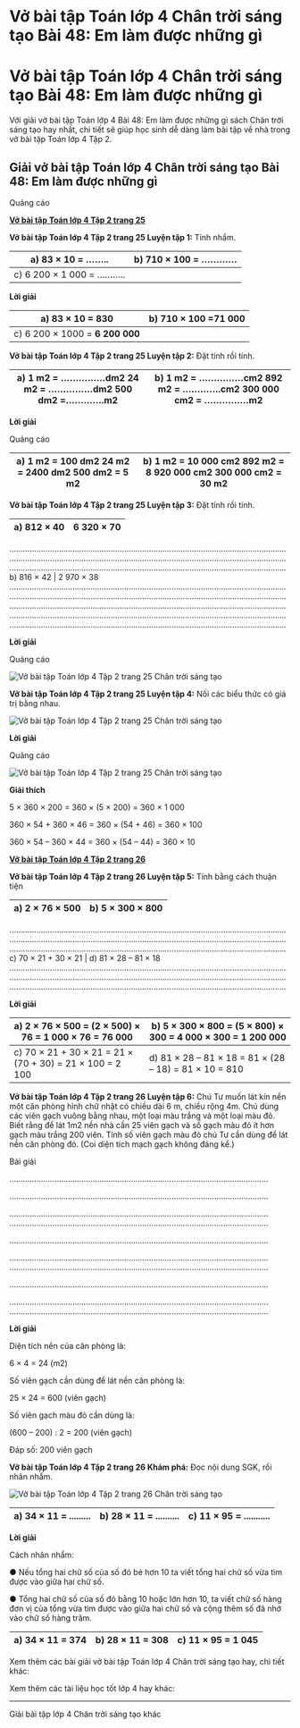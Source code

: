 # Vở bài tập Toán lớp 4 Chân trời sáng tạo Bài 48: Em làm được những gì

# Vở bài tập Toán lớp 4 Chân trời sáng tạo Bài 48: Em làm được những gì

Với giải vở bài tập Toán lớp 4 Bài 48: Em làm được những gì sách Chân trời sáng tạo hay nhất, chi tiết sẽ giúp học sinh dễ dàng làm bài tập về nhà trong vở bài tập Toán lớp 4 Tập 2.

## Giải vở bài tập Toán lớp 4 Chân trời sáng tạo Bài 48: Em làm được những gì

Quảng cáo

[**Vở bài tập Toán lớp 4 Tập 2 trang 25**](https://vietjack.com/vbt-toan-4-ct/vbt-toan-lop-4-tap-2-trang-25-chan-troi.jsp)

**Vở bài tập Toán lớp 4 Tập 2 trang 25 Luyện tập 1:** Tính nhẩm.

a) 83 × 10 = …….. | b) 710 × 100 = …………  
---|---  
c) 6 200 × 1 000 = ……….. |   
  
**Lời giải**

a) 83 × 10 = **830** | b) 710 × 100 =**71 000**  
---|---  
c) 6 200 × 1000 = **6 200 000** |   
  
**Vở bài tập Toán lớp 4 Tập 2 trang 25 Luyện tập 2:** Đặt tính rồi tính.

a) 1 m2 = ……………dm2 24 m2 = ……………dm2  500 dm2 =………….m2  |  b) 1 m2 = ……………cm2 892 m2 = ………….cm2  300 000 cm2 = ……………m2   
---|---  
  
**Lời giải**

Quảng cáo

a) 1 m2 = **100** dm2 24 m2 = **2400** dm2  500 dm2 = **5** m2  |  b) 1 m2 = **10 000** cm2 892 m2 = **8 920 000** cm2  300 000 cm2 = **30** m2   
---|---  
  
**Vở bài tập Toán lớp 4 Tập 2 trang 25 Luyện tập 3:** Đặt tính rồi tính.

a) 812 × 40 | 6 320 × 70  
---|---  
...........................................................................................................................  ...........................................................................................................................  ...........................................................................................................................   
b) 816 × 42 | 2 970 × 38  
...........................................................................................................................  ...........................................................................................................................  ...........................................................................................................................  ...........................................................................................................................  ...........................................................................................................................   
  
**Lời giải**

Quảng cáo

![Vở bài tập Toán lớp 4 Tập 2 trang 25 Chân trời sáng tạo](https://vietjack.com/vbt-toan-4-ct/images/vbt-toan-lop-4-tap-2-trang-25-chan-troi.PNG)

**Vở bài tập Toán lớp 4 Tập 2 trang 25 Luyện tập 4:** Nối các biểu thức có giá trị bằng nhau.

![Vở bài tập Toán lớp 4 Tập 2 trang 25 Chân trời sáng tạo](https://vietjack.com/vbt-toan-4-ct/images/vbt-toan-lop-4-tap-2-trang-25-chan-troi-1.PNG)

**Lời giải**

Quảng cáo

![Vở bài tập Toán lớp 4 Tập 2 trang 25 Chân trời sáng tạo](https://vietjack.com/vbt-toan-4-ct/images/vbt-toan-lop-4-tap-2-trang-25-chan-troi-2.PNG)

**Giải thích**

5 × 360 × 200 = 360 × (5 × 200) = 360 × 1 000 

360 × 54 + 360 × 46 = 360 × (54 + 46) = 360 × 100

360 × 54 – 360 × 44 = 360 × (54 – 44) = 360 × 10 

[**Vở bài tập Toán lớp 4 Tập 2 trang 26**](https://vietjack.com/vbt-toan-4-ct/vbt-toan-lop-4-tap-2-trang-26-chan-troi.jsp)

**Vở bài tập Toán lớp 4 Tập 2 trang 26 Luyện tập 5:** Tính bằng cách thuận tiện

a) 2 × 76 × 500 | b) 5 × 300 × 800  
---|---  
...........................................................................................................................  ...........................................................................................................................  ...........................................................................................................................   
c) 70 × 21 + 30 × 21 | d) 81 × 28 – 81 × 18  
...........................................................................................................................  ...........................................................................................................................  ...........................................................................................................................   
  
**Lời giải**

a) 2 × 76 × 500 = (2 × 500) × 76 = 1 000 × 76 = 76 000 |  b) 5 × 300 × 800 = (5 × 800) × 300 = 4 000 × 300 = 1 200 000  
---|---  
c) 70 × 21 + 30 × 21 = 21 × (70 + 30) = 21 × 100 = 2 100 |  d) 81 × 28 – 81 × 18 = 81 × (28 – 18) = 81 × 10 = 810  
  
**Vở bài tập Toán lớp 4 Tập 2 trang 26 Luyện tập 6:** Chú Tư muốn lát kín nền một căn phòng hình chữ nhật có chiều dài 6 m, chiều rộng 4m. Chú dùng các viên gạch vuông bằng nhau, một loại màu trắng và một loại màu đỏ. Biết rằng để lát 1m2 nền nhà cần 25 viên gạch và số gạch màu đỏ ít hơn gạch màu trắng 200 viên. Tính số viên gạch màu đỏ chú Tư cần dùng để lát nền căn phòng đó. (Coi diện tích mạch gạch không đáng kể.)

Bài giải

................................................................................................................... 

................................................................................................................... 

................................................................................................................... ................................................................................................................... 

................................................................................................................... 

................................................................................................................... ................................................................................................................... 

................................................................................................................... 

................................................................................................................... ................................................................................................................... 

**Lời giải**

Diện tích nền của căn phòng là:

6 × 4 = 24 (m2)

Số viên gạch cần dùng để lát nền căn phòng là:

25 × 24 = 600 (viên gạch)

Số viên gạch màu đỏ cần dùng là:

(600 – 200) : 2 = 200 (viên gạch)

Đáp số: 200 viên gạch

**Vở bài tập Toán lớp 4 Tập 2 trang 26 Khám phá:** Đọc nội dung SGK, rồi nhân nhẩm.

![Vở bài tập Toán lớp 4 Tập 2 trang 26 Chân trời sáng tạo](https://vietjack.com/vbt-toan-4-ct/images/vbt-toan-lop-4-tap-2-trang-26-chan-troi.PNG)

a) 34 × 11 = ......... | b) 28 × 11 = .......... | c) 11 × 95 = ...........  
---|---|---  
  
**Lời giải**

Cách nhân nhẩm:

● Nếu tổng hai chữ số của số đó bé hơn 10 ta viết tổng hai chữ số vừa tìm được vào giữa hai chữ số.

● Tổng hai chữ số của số đó bằng 10 hoặc lớn hơn 10, ta viết chữ số hàng đơn vị của tổng vừa tìm được vào giữa hai chữ số và cộng thêm số đã nhớ vào chữ số hàng trăm.

a) 34 × 11 = **374** | b) 28 × 11 = **308** | c) 11 × 95 = **1 045**  
---|---|---  
  
Xem thêm các bài giải vở bài tập Toán lớp 4 Chân trời sáng tạo hay, chi tiết khác:

Xem thêm các tài liệu học tốt lớp 4 hay khác:

* * *

Giải bài tập lớp 4 Chân trời sáng tạo khác
